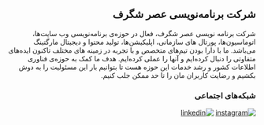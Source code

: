 <div dir="rtl">

 ## شرکت برنامه‌نویسی عصر شگرف

  شرکت برنامه نویسی عصر شگرف، فعال در حوزه‌ی برنامه‌نویسی وب سایت‌ها، اتوماسیون‌ها، پورتال های سازمانی، اپلیکیشن‌ها، تولید محتوا و دیجیتال مارگتینگ می‌باشد. ما با دارا بودن تیم‌های متخصص و با تجربه در زمینه های مختلف تاکنون ایده‌های متفاوتی را دنبال کرده‌ایم و آنها را عملی کرده‌ایم. هدف ما کمک به حوزه‌ی فناوری اطلاعات کشور و رشد خدمات این حوزه هست تا بتوانیم بار این مسئولیت را به دوش بکشیم و رضایت کاربران مان را تا حد ممکن جلب کنیم.

  
  
###  شبکه‌های اجتماعی
<div align="right">
          
[![instagram](https://img.shields.io/badge/instagram-cd486b?style=for-the-badge&logo=instagram&logoColor=white)](https://www.instagram.com/singularity_age.ir)
[![linkedin](https://img.shields.io/badge/linkedin-0A66C2?style=for-the-badge&logo=linkedin&logoColor=white)](https://www.linkedin.com/company/singularity-age)
  
</div>


</div>
